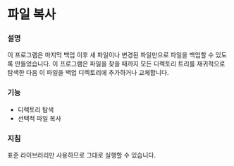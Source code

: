# 파일 복사

### 설명

이 프로그램은 마지막 백업 이후 새 파일이나 변경된 파일만으로 파일을 백업할 수 있도록 만들었습니다. 이 프로그램은 파일을 찾을 때까지 모든 디렉토리 트리를 재귀적으로 탐색한 다음 이 파일을 백업 디렉토리에 추가하거나 교체합니다.

### 기능
- 디렉토리 탐색
- 선택적 파일 복사

### 지침
표준 라이브러리만 사용하므로 그대로 실행할 수 있습니다.

